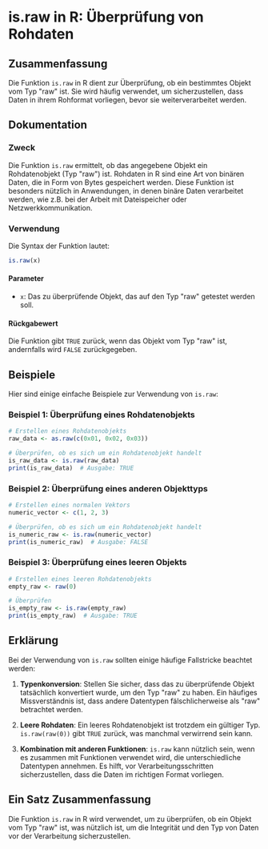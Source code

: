 <!--
Meta Description: # is.raw in R: Überprüfung von Rohdaten ## Zusammenfassung Die Funktion `is.raw` in R dient zur Überprüfung, ob ein bestimmtes Objekt vom Typ "raw" is...
Meta Keywords: raw, die, ein, typ, ist
-->

# is.raw in R: Überprüfung von Rohdaten

## Zusammenfassung
Die Funktion `is.raw` in R dient zur Überprüfung, ob ein bestimmtes Objekt vom Typ "raw" ist. Sie wird häufig verwendet, um sicherzustellen, dass Daten in ihrem Rohformat vorliegen, bevor sie weiterverarbeitet werden.

## Dokumentation
### Zweck
Die Funktion `is.raw` ermittelt, ob das angegebene Objekt ein Rohdatenobjekt (Typ "raw") ist. Rohdaten in R sind eine Art von binären Daten, die in Form von Bytes gespeichert werden. Diese Funktion ist besonders nützlich in Anwendungen, in denen binäre Daten verarbeitet werden, wie z.B. bei der Arbeit mit Dateispeicher oder Netzwerkkommunikation.

### Verwendung
Die Syntax der Funktion lautet:

```R
is.raw(x)
```

#### Parameter
- `x`: Das zu überprüfende Objekt, das auf den Typ "raw" getestet werden soll.

#### Rückgabewert
Die Funktion gibt `TRUE` zurück, wenn das Objekt vom Typ "raw" ist, andernfalls wird `FALSE` zurückgegeben.

## Beispiele
Hier sind einige einfache Beispiele zur Verwendung von `is.raw`:

### Beispiel 1: Überprüfung eines Rohdatenobjekts
```R
# Erstellen eines Rohdatenobjekts
raw_data <- as.raw(c(0x01, 0x02, 0x03))

# Überprüfen, ob es sich um ein Rohdatenobjekt handelt
is_raw_data <- is.raw(raw_data)
print(is_raw_data)  # Ausgabe: TRUE
```

### Beispiel 2: Überprüfung eines anderen Objekttyps
```R
# Erstellen eines normalen Vektors
numeric_vector <- c(1, 2, 3)

# Überprüfen, ob es sich um ein Rohdatenobjekt handelt
is_numeric_raw <- is.raw(numeric_vector)
print(is_numeric_raw)  # Ausgabe: FALSE
```

### Beispiel 3: Überprüfung eines leeren Objekts
```R
# Erstellen eines leeren Rohdatenobjekts
empty_raw <- raw(0)

# Überprüfen
is_empty_raw <- is.raw(empty_raw)
print(is_empty_raw)  # Ausgabe: TRUE
```

## Erklärung
Bei der Verwendung von `is.raw` sollten einige häufige Fallstricke beachtet werden:

1. **Typenkonversion**: Stellen Sie sicher, dass das zu überprüfende Objekt tatsächlich konvertiert wurde, um den Typ "raw" zu haben. Ein häufiges Missverständnis ist, dass andere Datentypen fälschlicherweise als "raw" betrachtet werden.
  
2. **Leere Rohdaten**: Ein leeres Rohdatenobjekt ist trotzdem ein gültiger Typ. `is.raw(raw(0))` gibt `TRUE` zurück, was manchmal verwirrend sein kann.

3. **Kombination mit anderen Funktionen**: `is.raw` kann nützlich sein, wenn es zusammen mit Funktionen verwendet wird, die unterschiedliche Datentypen annehmen. Es hilft, vor Verarbeitungsschritten sicherzustellen, dass die Daten im richtigen Format vorliegen.

## Ein Satz Zusammenfassung
Die Funktion `is.raw` in R wird verwendet, um zu überprüfen, ob ein Objekt vom Typ "raw" ist, was nützlich ist, um die Integrität und den Typ von Daten vor der Verarbeitung sicherzustellen.